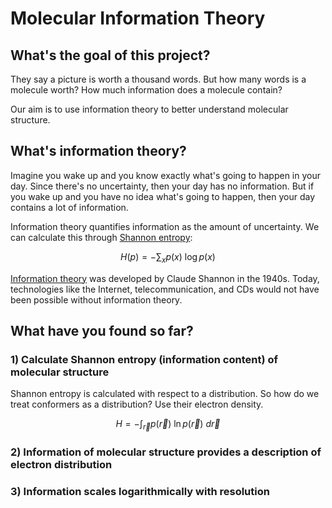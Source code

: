 # Molecular Information Theory

## What's the goal of this project?
They say a picture is worth a thousand words.  But how many words is a molecule worth?  How much information does a molecule contain?

Our aim is to use information theory to better understand molecular structure.  

## What's information theory?
Imagine you wake up and you know exactly what's going to happen in your day.  Since there's no uncertainty, then your day has no information.  But if you wake up and you have no idea what's going to happen, then your day contains a lot of information.

Information theory quantifies information as the amount of uncertainty.  We can calculate this through <ins>Shannon entropy</ins>:

$$ H(p) = -\sum_{x}p(x)\ \log p(x) $$

[Information theory](https://en.wikipedia.org/wiki/Information_theory) was developed by Claude Shannon in the 1940s.  Today, technologies like the Internet, telecommunication, and CDs would not have been possible without information theory.

## What have you found so far?
### 1) Calculate Shannon entropy (information content) of molecular structure
Shannon entropy is calculated with respect to a distribution.  So how do we treat conformers as a distribution?  Use their electron density.

$$ H=-\int_{\vec{r}}p(\vec{r})\ \ln p(\vec{r})\ d\vec{r} $$

### 2) Information of molecular structure provides a description of electron distribution


### 3) Information scales logarithmically with resolution
